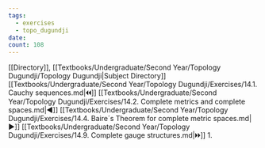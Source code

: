 ```yaml
---
tags:
  - exercises
  - topo_dugundji
date: 
count: 108
---
```

[[Directory]], [[Textbooks/Undergraduate/Second Year/Topology Dugundji/Topology Dugundji|Subject Directory]]
[[Textbooks/Undergraduate/Second Year/Topology Dugundji/Exercises/14.1. Cauchy sequences.md|🞀🞀]] [[Textbooks/Undergraduate/Second Year/Topology Dugundji/Exercises/14.2. Complete metrics and complete spaces.md|◀]] [[Textbooks/Undergraduate/Second Year/Topology Dugundji/Exercises/14.4. Baire´s Theorem for complete metric spaces.md|▶]] [[Textbooks/Undergraduate/Second Year/Topology Dugundji/Exercises/14.9. Complete gauge structures.md|🞂🞂]]
1. 